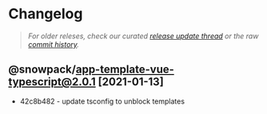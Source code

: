 # Changelog

> *For older releses, check our curated [release update thread](https://github.com/snowpackjs/snowpack/discussions/1183) or the raw [commit history](https://github.com/snowpackjs/snowpack/commits/main/create-snowpack-app/app-template-vue-typescript).*

## @snowpack/app-template-vue-typescript@2.0.1 [2021-01-13]

* 42c8b482 - update tsconfig to unblock templates 